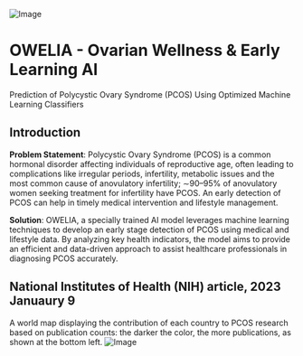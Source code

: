 ![Image](https://github.com/user-attachments/assets/1c4c86dc-0eb3-4998-9960-feb32a5535b3)
# OWELIA - Ovarian Wellness & Early Learning AI
Prediction of Polycystic Ovary Syndrome (PCOS) Using Optimized Machine Learning Classifiers
## Introduction

**Problem Statement**: Polycystic Ovary Syndrome (PCOS) is a common hormonal disorder affecting individuals of reproductive age, often leading to complications like irregular periods, infertility, metabolic issues and the most common cause of anovulatory infertility; ∼90–95% of anovulatory women seeking treatment for infertility have PCOS. An early detection of PCOS can help in timely medical intervention and lifestyle management.

**Solution**: OWELIA, a specially trained AI model leverages machine learning techniques to develop an early stage detection of PCOS using medical and lifestyle data. By analyzing key health indicators, the model aims to provide an efficient and data-driven approach to assist healthcare professionals in diagnosing PCOS accurately.

## National Institutes of Health (NIH) article, 2023 Januaury 9 
A world map displaying the contribution of each country to PCOS research based on publication counts: the darker the color, the more publications, as shown at the bottom left.
![Image](https://github.com/user-attachments/assets/a728d616-e449-4ec6-8f50-0f0485a8d725)

